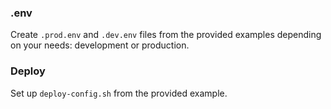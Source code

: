 


### .env
Create `.prod.env` and `.dev.env` files from the provided examples depending on your needs: development or production.
 

 ### Deploy
Set up `deploy-config.sh` from the provided example.
